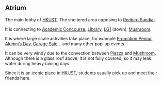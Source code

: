 ## Atrium 

The main lobby of [HKUST](). The sheltered area opposing to [Redbird Sundial](Redbird_Sundial.md). 

It is connecting to [Academic Concourse](Academic_Concourse.md), [Library](Library.md), [LG1]() (down), [Mushroom](Mushroom.md). 

It is where large scale activities take place, for example [Promotion Period](), [Alumni’s Day](), [Garage Sale]()... and many other pop-up events. 

It can be very windy due to the convection between [Piazza]() and [Mushroom](Mushroom.md). Although there is a glass roof above, it is not fully covered, so it may leak water during heavy raining days.

Since it is an iconic place in [HKUST](), students usually pick up and meet their friends here.